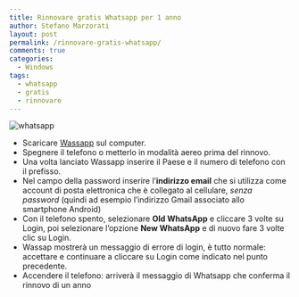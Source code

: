 ```yaml
---
title: Rinnovare gratis Whatsapp per 1 anno
author: Stefano Marzorati
layout: post
permalink: /rinnovare-gratis-whatsapp/
comments: true
categories:
  - Windows
tags:
  - whatsapp
  - gratis
  - rinnovare
---
```

![whatsapp](http://www.ramrent.com/wp-content/uploads/whatsapp.png)   
* Scaricare <a href="http://wassapp.software.informer.com/1.1/" target="_blank">Wassapp</a> sul computer.
* Spegnere il telefono o metterlo in modalità aereo prima del rinnovo.
* Una volta lanciato Wassapp inserire il Paese e il numero di telefono con il prefisso.
* Nel campo della password inserire l’**indirizzo email** che si utilizza come account di posta elettronica che è collegato al cellulare, *senza password* (quindi ad esempio l’indirizzo Gmail associato allo smartphone Android)
* Con il telefono spento, selezionare **Old WhatsApp** e cliccare 3 volte su Login, poi selezionare l’opzione **New WhatsApp** e di nuovo fare 3 volte clic su Login.
* Wassap mostrerà un messaggio di errore di login, è tutto normale: accettare e continuare a cliccare su Login come indicato nel punto precedente.
* Accendere il telefono: arriverà il messaggio di Whatsapp che conferma il rinnovo di un anno